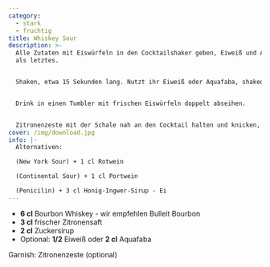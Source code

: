 ```yaml
---
category:
  - stark
  - fruchtig
title: Whiskey Sour
description: >-
  Alle Zutaten mit Eiswürfeln in den Cocktailshaker geben, Eiweiß und Aquafaba
  als letztes.


  Shaken, etwa 15 Sekunden lang. Nutzt ihr Eiweiß oder Aquafaba, shaked ihr zunächst ohne Eis und ein zweites Mal mit Eis.


  Drink in einen Tumbler mit frischen Eiswürfeln doppelt abseihen.


  Zitronenzeste mit der Schale nah an den Cocktail halten und knicken, dann ins Glas geben.
cover: /img/download.jpg
info: |-
  Alternativen:

  (New York Sour) + 1 cl Rotwein 

  (Continental Sour) + 1 cl Portwein

  (Penicilin) + 3 cl Honig-Ingwer-Sirup - Ei
---
```

* **6 cl** Bourbon Whiskey - wir empfehlen Bulleit Bourbon
* **3 cl** frischer Zitronensaft
* **2 cl** Zuckersirup
* Optional: **1/2** Eiweiß oder **2 cl** Aquafaba

Garnish: Zitronenzeste (optional)